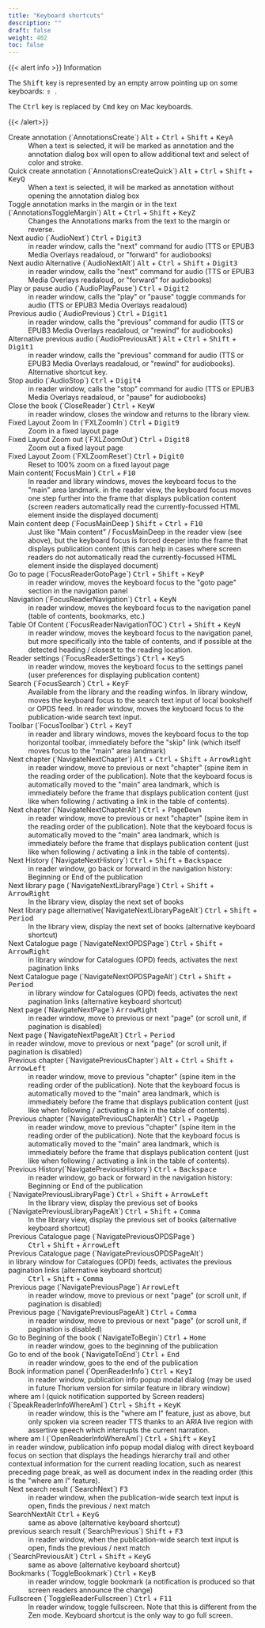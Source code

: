 ```yaml
---
title: "Keyboard shortcuts"
description: ""
draft: false
weight: 402
toc: false
---
```


{{< alert info >}}
Information

The <kbd>Shift</kbd> key is represented by an empty arrow pointing up on some keyboards: <kbd>
<b>&#x21E7;</b>
</kbd>. 

The <kbd>Ctrl</kbd> key is replaced by <kbd>Cmd</kbd> key on Mac keyboards.


{{< /alert>}}

<dl id="definitionList">
<dt>Create annotation (`AnnotationsCreate`)
<kbd>Alt</kbd> + <kbd>Ctrl</kbd> + <kbd>Shift</kbd> + <kbd>KeyA</kbd></dt>
<dd> When a text is selected, it will be marked as annotation and the annotation dialog box will open to allow additional text and select of color and stroke. 
</dd>
<dt>Quick create annotation (`AnnotationsCreateQuick`)
<kbd>Alt</kbd> + <kbd>Ctrl</kbd> + <kbd>Shift</kbd> + <kbd>KeyQ</kbd></dt>
<dd>
When a text is selected, it will be marked as annotation without opening the annotation dialog box
</dd>
<dt>Toggle annotation marks in the margin or in the text (`AnnotationsToggleMargin`)
<kbd>Alt</kbd> + <kbd>Ctrl</kbd> + <kbd>Shift</kbd> + <kbd>KeyZ</kbd></dt>
<dd>Changes the Annotations marks from the text to the margin or reverse.
</dd>
<dt>Next audio (`AudioNext`)
<kbd>Ctrl</kbd> + <kbd>Digit3</kbd></dt>
<dd> in reader window, calls the "next" command for audio (TTS or EPUB3 Media Overlays readaloud, or "forward" for audiobooks)
</dd>
<dt>Next audio Alternative (`AudioNextAlt`)
<kbd>Alt</kbd> + <kbd>Ctrl</kbd> + <kbd>Shift</kbd> + <kbd>Digit3</kbd></dt>
<dd>
in reader window, calls the "next" command for audio (TTS or EPUB3 Media Overlays readaloud, or "forward" for audiobooks)
</dd>
<dt>Play or pause audio (`AudioPlayPause`)
<kbd>Ctrl</kbd> + <kbd>Digit2</kbd></dt>
<dd> in reader window, calls the "play" or "pause" toggle commands for audio (TTS or EPUB3 Media Overlays readaloud)
</dd>
<dt>Previous audio (`AudioPrevious`)
<kbd>Ctrl</kbd> + <kbd>Digit1</kbd></dt>
<dd>in reader window, calls the "previous" command for audio (TTS or EPUB3 Media Overlays readaloud, or "rewind" for audiobooks)
</dd>
<dt>Alternative previous audio (`AudioPreviousAlt`)
<kbd>Alt</kbd> + <kbd>Ctrl</kbd> + <kbd>Shift</kbd> + <kbd>Digit1</kbd></dt>
<dd> in reader window, calls the "previous" command for audio (TTS or EPUB3 Media Overlays readaloud, or "rewind" for audiobooks). Alternative shortcut key.
</dd>
<dt>Stop audio (`AudioStop`)
<kbd>Ctrl</kbd> + <kbd>Digit4</kbd></dt>
<dd> in reader window, calls the "stop" command for audio (TTS or EPUB3 Media Overlays readaloud, or "pause" for audiobooks)
</dd>
<dt>Close the book (`CloseReader`)
<kbd>Ctrl</kbd> + <kbd>KeyW</kbd> </dt> 
<dd>in reader window, closes the window and returns to the library view.
</dd>
<dt>Fixed Layout Zoom In (`FXLZoomIn`)
<kbd>Ctrl</kbd> + <kbd>Digit9</kbd></dt>
<dd>Zoom in a fixed layout page 
</dd>
<dt>Fixed Layout Zoom out (`FXLZoomOut`)
<kbd>Ctrl</kbd> + <kbd>Digit8</kbd></dt>
<dd>Zoom out a fixed layout page 
</dd>
<dt>Fixed Layout Zoom (`FXLZoomReset`)
<kbd>Ctrl</kbd> + <kbd>Digit0</kbd></dt>
<dd>Reset to 100% zoom on a fixed layout page
</dd>
<dt>Main content(`FocusMain`)
<kbd>Ctrl</kbd> + <kbd>F10</kbd> 
</dt>
<dd>
In reader and library windows, moves the keyboard focus to the "main" area landmark. in the reader view, the keyboard focus moves one step further into the frame that displays publication content (screen readers automatically read the currently-focussed HTML element inside the displayed document)
</dd>
<dt>Main content deep (`FocusMainDeep`)
<kbd>Shift</kbd> + <kbd>Ctrl</kbd> + <kbd>F10</kbd> 
</dt>
<dd>
Just like "Main content" / FocusMainDeep in the reader view (see above), but the keyboard focus is forced deeper into the frame that displays publication content (this can help in cases where screen readers do not automatically read the currently-focussed HTML element inside the displayed document)
</dd>
<dt>Go to page (`FocusReaderGotoPage`)
<kbd>Ctrl</kbd> + <kbd>Shift</kbd> + <kbd>KeyP</kbd></dt>
<dd> in reader window, moves the keyboard focus to the "goto page" section in the navigation panel
</dd>
<dt>Navigation (`FocusReaderNavigation`)
<kbd>Ctrl</kbd> + <kbd>KeyN</kbd></dt>
<dd>in reader window, moves the keyboard focus to the navigation panel (table of contents, bookmarks, etc.)
</dd>
<dt>Table Of Content (`FocusReaderNavigationTOC`) 
<kbd>Ctrl</kbd> + <kbd>Shift</kbd> + <kbd>KeyN</kbd></dt>
<dd>in reader window, moves the keyboard focus to the navigation panel, but more specifically into the table of contents, and if possible at the detected heading  / closest to the reading location.
</dd>
<dt>Reader settings (`FocusReaderSettings`)
<kbd>Ctrl</kbd> + <kbd>KeyS</kbd> </dt>
<dd>in reader window, moves the keyboard focus to the settings panel (user preferences for displaying publication content)
</dd>
<dt>Search (`FocusSearch`) 
<kbd>Ctrl</kbd> + <kbd>KeyF</kbd></dt>
<dd>Available from the library and the reading winfos. In library window, moves the keyboard focus to the search text input of local bookshelf or OPDS feed. In reader window, moves the keyboard focus to the publication-wide search text input.
</dd>
<dt>Toolbar (`FocusToolbar`) 
<kbd>Ctrl</kbd> + <kbd>KeyT</kbd></dt> 
<dd>in reader and library windows, moves the keyboard focus to the top horizontal toolbar, immediately before the "skip" link (which itself moves focus to the "main" area landmark)
</dd>
<dt>Next chapter (`NavigateNextChapter`)
<kbd>Alt</kbd> + <kbd>Ctrl</kbd> + <kbd>Shift</kbd> + <kbd>ArrowRight</kbd></dt>
<dd>
in reader window, move to previous or next "chapter" (spine item in the reading order of the publication). Note that the keyboard focus is automatically moved to the "main" area landmark, which is immediately before the frame that displays publication content (just like when following / activating a link in the table of contents).
</dd>
<dt>Next chapter (`NavigateNextChapterAlt`)
<kbd>Ctrl</kbd> + <kbd>PageDown</kbd></dt>
<dd>in reader window, move to previous or next "chapter" (spine item in the reading order of the publication). Note that the keyboard focus is automatically moved to the "main" area landmark, which is immediately before the frame that displays publication content (just like when following / activating a link in the table of contents).
</dd>
<dt>Next History (`NavigateNextHistory`)
<kbd>Ctrl</kbd> + <kbd>Shift</kbd> + <kbd>Backspace</kbd></dt>
<dd>in reader window, go back or forward in the navigation history: Beginning or End of the publication 
</dd>
<dt>Next library page (`NavigateNextLibraryPage`)
<kbd>Ctrl</kbd> + <kbd>Shift</kbd> + <kbd>ArrowRight</kbd></dt>
<dd>In the library view, display the next set of books
</dd>
<dt>Next library page alternative(`NavigateNextLibraryPageAlt`)
<kbd>Ctrl</kbd> + <kbd>Shift</kbd> + <kbd>Period</kbd></dt>
<dd>In the library view, display the next set of books (alternative keyboard shortcut)
</dd>
<dt>Next Catalogue page (`NavigateNextOPDSPage`)
<kbd>Ctrl</kbd> + <kbd>Shift</kbd> + <kbd>ArrowRight</kbd></dt>
<dd> in library window for Catalogues (OPD) feeds, activates the next pagination links
</dd>
<dt>Next Catalogue page (`NavigateNextOPDSPageAlt`)
<kbd>Ctrl</kbd> + <kbd>Shift</kbd> + <kbd>Period</kbd></dt>
<dd> in library window for Catalogues (OPD) feeds, activates the next pagination links (alternative keyboard shortcut)
</dd>
<dt>Next page (`NavigateNextPage`)
<kbd>ArrowRight</kbd></dt>
<dd>in reader window, move to previous or next "page" (or scroll unit, if pagination is disabled) 
</dd>
<dt>Next page (`NavigateNextPageAlt`) <kbd>Ctrl</kbd> + <kbd>Period</kbd></dt>in reader window, move to previous or next "page" (or scroll unit, if pagination is disabled)
<dd>

</dd>
<dt>Previous chapter (`NavigatePreviousChapter`)
<kbd>Alt</kbd> + <kbd>Ctrl</kbd> + <kbd>Shift</kbd> + <kbd>ArrowLeft</kbd></dt>
<dd>
in reader window, move to previous "chapter" (spine item in the reading order of the publication). Note that the keyboard focus is automatically moved to the "main" area landmark, which is immediately before the frame that displays publication content (just like when following / activating a link in the table of contents).
</dd>
<dt>Previous chapter (`NavigatePreviousChapterAlt`)
<kbd>Ctrl</kbd> + <kbd>PageUp</kbd></dt>
<dd>
in reader window, move to previous "chapter" (spine item in the reading order of the publication). Note that the keyboard focus is automatically moved to the "main" area landmark, which is immediately before the frame that displays publication content (just like when following / activating a link in the table of contents).
</dd>
<dt>Previous History(`NavigatePreviousHistory`) 
<kbd>Ctrl</kbd> + <kbd>Backspace</kbd></dt>
<dd> in reader window, go back or forward in the navigation history: Beginning or End of the publication 
</dd>
<dt>(`NavigatePreviousLibraryPage`)
<kbd>Ctrl</kbd> + <kbd>Shift</kbd> + <kbd>ArrowLeft</kbd></dt>
<dd>In the library view, display the previous set of books
</dd>
<dt>(`NavigatePreviousLibraryPageAlt`)
<kbd>Ctrl</kbd> + <kbd>Shift</kbd> + <kbd>Comma</kbd></dt>
<dd> In the library view, display the previous set of books
(alternative keyboard shortcut)
</dd>
<dt>Previous Catalogue page (`NavigatePreviousOPDSPage`)</dt>
<dd>
<kbd>Ctrl</kbd> + <kbd>Shift</kbd> + <kbd>ArrowLeft</kbd>
</dd>
<dt>Previous Catalogue page (`NavigatePreviousOPDSPageAlt`)</dt>in library window for Catalogues (OPD) feeds, activates the previous pagination links (alternative keyboard shortcut)
<dd>
<kbd>Ctrl</kbd> + <kbd>Shift</kbd> + <kbd>Comma</kbd>
</dd>
<dt> Previous page (`NavigatePreviousPage`)
<kbd>ArrowLeft</kbd></dt>
<dd> in reader window, move to previous or next "page" (or scroll unit, if pagination is disabled)
</dd>
<dt> Previous page (`NavigatePreviousPageAlt`)
<kbd>Ctrl</kbd> + <kbd>Comma</kbd></dt>
<dd> in reader window, move to previous or next "page" (or scroll unit, if pagination is disabled)
</dd>
<dt>Go to Begining of the book (`NavigateToBegin`)
<kbd>Ctrl</kbd> + <kbd>Home</kbd></dt>
<dd>in reader window, goes to the beginning of the publication
</dd>
<dt>Go to end of the book (`NavigateToEnd`)
<kbd>Ctrl</kbd> + <kbd>End</kbd></dt>
<dd>in reader window, goes to the end of the publication
</dd>
<dt>Book information panel (`OpenReaderInfo`) 
<kbd>Ctrl</kbd> + <kbd>KeyI</kbd></dt>
<dd>
in reader window, publication info popup modal dialog (may be used in future Thorium version for similar feature in library window)
</dd>
<dt>where am I (quick notification supported by Screen readers) (`SpeakReaderInfoWhereAmI`)
<kbd>Ctrl</kbd> + <kbd>Shift</kbd> + <kbd>KeyK</kbd></dt> 
<dd>in reader window, this is the "where am I" feature, just as above, but only spoken via screen reader TTS thanks to an ARIA live region with assertive speech which interrupts the current narration.
</dd>
<dt>where am I (`OpenReaderInfoWhereAmI`)
<kbd>Ctrl</kbd> + <kbd>Shift</kbd> + <kbd>KeyI</kbd></dt>
in reader window, publication info popup modal dialog with direct keyboard focus on section that displays the headings hierarchy trail and other contextual information for the current reading location, such as nearest preceding page break, as well as document index in the reading order (this is the "where am I" feature).
<dd>
</dd>
<dt>Next search result (`SearchNext`)
<kbd>F3</kbd> </dt>
<dd>in reader window, when the publication-wide search text input is open, finds the previous / next match
</dd>
<dt>SearchNextAlt
<kbd>Ctrl</kbd> + <kbd>KeyG</kbd></dt>
<dd> same as above (alternative keyboard shortcut)
</dd>
<dt>previous search result (`SearchPrevious`)
<kbd>Shift</kbd> + <kbd>F3</kbd> </dt>
<dd>in reader window, when the publication-wide search text input is open, finds the previous / next match
</dd>
<dt>(`SearchPreviousAlt`)
<kbd>Ctrl</kbd> + <kbd>Shift</kbd> + <kbd>KeyG</kbd></dt>
<dd> same as above (alternative keyboard shortcut)
</dd>

<dt>Bookmarks (`ToggleBookmark`) 
<kbd>Ctrl</kbd> + <kbd>KeyB</kbd> </dt>
<dd>in reader window, toggle bookmark (a notification is produced so that screen readers announce the change)
</dd>
<dt> Fullscreen (`ToggleReaderFullscreen`)
<kbd>Ctrl</kbd> + <kbd>F11</kbd> </dt>
<dd>In reader window, toggle fullscreen. Note that this is different from the Zen mode. Keyboard shortcut is the only way to go full screen.
</dd>
</dl>